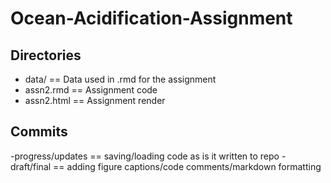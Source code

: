 # Ocean-Acidification-Assignment

## Directories
- data/     ==     Data used in .rmd for the assignment
- assn2.rmd   ==   Assignment code
- assn2.html  ==  Assignment render

## Commits
-progress/updates == saving/loading code as is it written to repo
-draft/final == adding figure captions/code comments/markdown formatting
